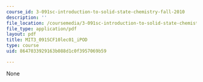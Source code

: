 ```yaml
---
course_id: 3-091sc-introduction-to-solid-state-chemistry-fall-2010
description: ''
file_location: /coursemedia/3-091sc-introduction-to-solid-state-chemistry-fall-2010/8647033929163b088d1c0f3957069b59_MIT3_091SCF10lec01_iPOD.pdf
file_type: application/pdf
layout: pdf
title: MIT3_091SCF10lec01_iPOD
type: course
uid: 8647033929163b088d1c0f3957069b59

---
```

None